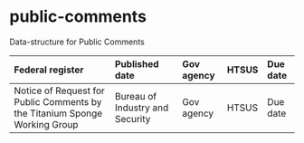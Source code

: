 # public-comments
Data-structure for Public Comments

|Federal register | Published date|Gov agency | HTSUS | Due date |
| :--- | :---| :---| :---| :--|
| Notice of Request for Public Comments by the Titanium Sponge Working Group | Bureau of Industry and Security | Gov agency | HTSUS | Due date |
